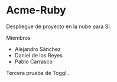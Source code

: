 # Acme-Ruby
Despliegue de proyecto en la nube para SI.

Miembros
* Alejandro Sánchez
* Daniel de los Reyes
* Pablo Carrasco

Tercera prueba de Toggl..
